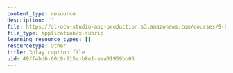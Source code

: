 ```yaml
---
content_type: resource
description: ''
file: https://ol-ocw-studio-app-production.s3.amazonaws.com/courses/9-00sc-introduction-to-psychology-fall-2011/49ff4bd660c9515eb8e1eaa01959bb03_SFPPw6sDHEI.vtt
file_type: application/x-subrip
learning_resource_types: []
resourcetype: Other
title: 3play caption file
uid: 49ff4bd6-60c9-515e-b8e1-eaa01959bb03
---
```

